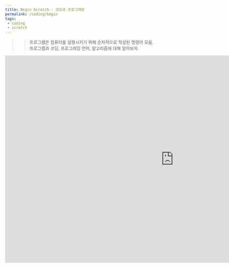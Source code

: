 ```yaml
---
title: Begin Scratch - 코딩과 프로그래밍
permalink: /coding/begin
tags: 
 - coding
 - scratch
---
```


>> 프로그램은 컴퓨터를 실행시키기 위해 순차적으로 작성된 명령어 모음.    
프로그램과 코딩, 프로그래밍 언어, 알고리즘에 대해 알아보자.

 
<iframe src="https://docs.google.com/presentation/d/e/2PACX-1vSg7-Rj3Vweqt3HldR5gTkKB7TeA08ZuRSdVu7npcGZgn5HVNEywxPVOeRXNWKlz8Kw0Q_lqOk1IZtU/embed?start=false&loop=false&delayms=3000" frameborder="0" width="1100" height="680" allowfullscreen="true" mozallowfullscreen="true" webkitallowfullscreen="true"></iframe>